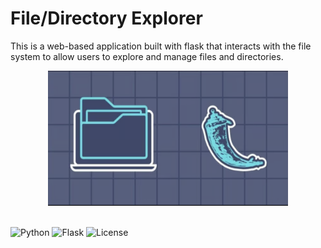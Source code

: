 <div background="#5b5e6acc" padding="24px">
    <div>
        <h1>File/Directory Explorer</h1>
        <p>
            This is a web-based application built with flask that interacts with the file system to allow users to explore and manage files and directories.
        </p>
    </div>
    <div align="center">
        <img src="app/static/readme.png" alt="Flask File Directory Explorer Screenshot" width="384" height="216"/>
    </div>
</div>
<br/>

![Python](https://img.shields.io/badge/python-3.8%2B-blue)
![Flask](https://img.shields.io/badge/flask-1.1%2B-green)
![License](https://img.shields.io/badge/license-MIT-green)